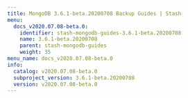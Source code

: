 ```yaml
---
title: MongoDB 3.6.1-beta.20200708 Backup Guides | Stash
menu:
  docs_v2020.07.08-beta.0:
    identifier: stash-mongodb-guides-3.6.1-beta.20200708
    name: 3.6.1-beta.20200708
    parent: stash-mongodb-guides
    weight: 35
menu_name: docs_v2020.07.08-beta.0
info:
  catalog: v2020.07.08-beta.0
  subproject_version: 3.6.1-beta.20200708
  version: v2020.07.08-beta.0
---
```


